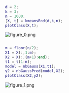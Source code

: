 ```matlab
d = 2;
k = 3;
n = 1000;
[X, t] = kmeansRnd(d,k,n);
plotClass(X,t);
```

![figure_0.png](C:/Users/minoue/github/PRMLT/demoWithResults/ch08/nbGauss_demo_images/figure_0.png)

```matlab

m = floor(n/2);
X1 = X(:,1:m);
X2 = X(:,(m+1):end);
t1 = t(1:m);
model = nbGauss(X1,t1);
y2 = nbGaussPred(model,X2);
plotClass(X2,y2);
```

![figure_1.png](C:/Users/minoue/github/PRMLT/demoWithResults/ch08/nbGauss_demo_images/figure_1.png)

